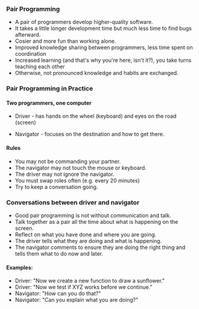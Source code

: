 ### Pair Programming

- A pair of programmers develop higher-quality software.
- It takes a little longer development time but much less time to find bugs afterward.
- Cosier and more fun than working alone.
- Improved knowledge sharing between programmers, less time spent on coordination
- Increased learning (and that's why you're here, isn't it?), you take turns teaching each other
- Otherwise, not pronounced knowledge and habits are exchanged.

### Pair Programming in Practice

#### Two programmers, one computer

- Driver - has hands on the wheel (keyboard) and eyes on the road (screen)

- Navigator - focuses on the destination and how to get there.

#### Rules
- You may not be commanding your partner. 
- The navigator may not touch the mouse or keyboard. 
- The driver may not ignore the navigator.
- You must swap roles often (e.g. every 20 minutes)
-  Try to keep a conversation going.

### Conversations between driver and navigator

- Good pair programming is not without communication and talk.
- Talk together as a pair all the time about what is happening on the screen.
- Reflect on what you have done and where you are going.
- The driver tells what they are doing and what is happening.
- The navigator comments to ensure they are doing the right thing and tells them what to do now and later.

#### Examples:

- Driver: "Now we create a new function to draw a sunflower." 
- Driver: "Now we test if XYZ works before we continue." 
- Navigator: "How can you do that?"
- Navigator: "Can you explain what you are doing?"